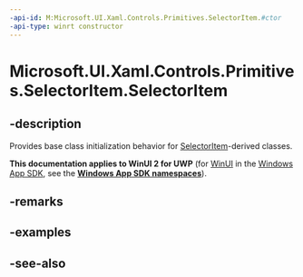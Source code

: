 ```yaml
---
-api-id: M:Microsoft.UI.Xaml.Controls.Primitives.SelectorItem.#ctor
-api-type: winrt constructor
---
```


<!-- Method syntax
protected SelectorItem()
-->

# Microsoft.UI.Xaml.Controls.Primitives.SelectorItem.SelectorItem

## -description
Provides base class initialization behavior for [SelectorItem](selectoritem.md)-derived classes.

**This documentation applies to WinUI 2 for UWP** (for [WinUI](/windows/apps/winui/winui3/) in the [Windows App SDK](/windows/apps/windows-app-sdk/), see the **[Windows App SDK namespaces](/windows/windows-app-sdk/api/winrt/)**).

## -remarks

## -examples

## -see-also
